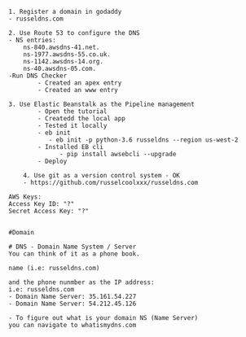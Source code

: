 	1. Register a domain in godaddy
	- russeldns.com
	
	2. Use Route 53 to configure the DNS
	- NS entries:
		ns-840.awsdns-41.net.
		ns-1977.awsdns-55.co.uk.
		ns-1142.awsdns-14.org.
		ns-40.awsdns-05.com.
	-Run DNS Checker
            - Created an apex entry
            - Created an www entry
	
	3. Use Elastic Beanstalk as the Pipeline management
            - Open the tutorial
            - Createdd the local app
            - Tested it locally
            - eb init
               - eb init -p python-3.6 russeldns --region us-west-2
            - Installed EB cli
                  - pip install awsebcli --upgrade
            - Deploy
        
        4. Use git as a version control system - OK
        - https://github.com/russelcoolxxx/russeldns.com
	
	AWS Keys:
	Access Key ID: "?" 
	Secret Access Key: "?"  
	
	
	#Domain
	
	# DNS - Domain Name System / Server
	You can think of it as a phone book.
	
	name (i.e: russeldns.com)
	
	and the phone nunmber as the IP address:
	i.e: russeldns.com
	- Domain Name Server: 35.161.54.227
	- Domain Name Server: 54.212.45.126
	
	- To figure out what is your domain NS (Name Server)
	you can navigate to whatismydns.com

